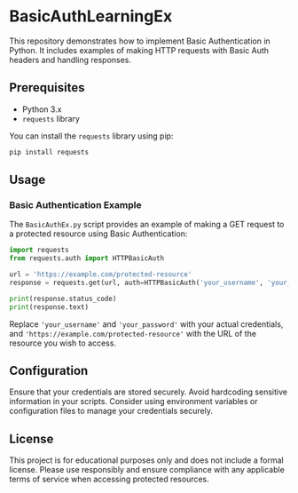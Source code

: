 # BasicAuthLearningEx

This repository demonstrates how to implement Basic Authentication in Python. It includes examples of making HTTP requests with Basic Auth headers and handling responses.

## Prerequisites

- Python 3.x
- `requests` library

You can install the `requests` library using pip:

```bash
pip install requests
```

## Usage

### Basic Authentication Example

The `BasicAuthEx.py` script provides an example of making a GET request to a protected resource using Basic Authentication:

```python
import requests
from requests.auth import HTTPBasicAuth

url = 'https://example.com/protected-resource'
response = requests.get(url, auth=HTTPBasicAuth('your_username', 'your_password'))

print(response.status_code)
print(response.text)
```

Replace `'your_username'` and `'your_password'` with your actual credentials, and `'https://example.com/protected-resource'` with the URL of the resource you wish to access.

## Configuration

Ensure that your credentials are stored securely. Avoid hardcoding sensitive information in your scripts. Consider using environment variables or configuration files to manage your credentials securely.

## License

This project is for educational purposes only and does not include a formal license. Please use responsibly and ensure compliance with any applicable terms of service when accessing protected resources.
